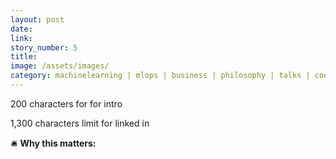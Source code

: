 ```yaml
---
layout: post
date:  
link: 
story_number: 5
title: 
image: /assets/images/
category: machinelearning | mlops | business | philosophy | talks | code
---
```

200 characters for for intro

1,300 characters limit for linked in

🛎️ **Why this matters:**